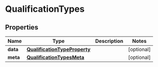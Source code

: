 

# QualificationTypes


## Properties

| Name | Type | Description | Notes |
|------------ | ------------- | ------------- | -------------|
|**data** | [**QualificationTypeProperty**](QualificationTypeProperty.md) |  |  [optional] |
|**meta** | [**QualificationTypesMeta**](QualificationTypesMeta.md) |  |  [optional] |



